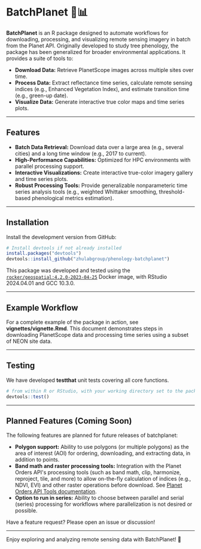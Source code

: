 # BatchPlanet 🌿📊

**BatchPlanet** is an R package designed to automate workflows for downloading, processing, and visualizing remote sensing imagery in batch from the Planet API. Originally developed to study tree phenology, the package has been generalized for broader environmental applications. It provides a suite of tools to:

* **Download Data:** Retrieve PlanetScope images across multiple sites over time.
* **Process Data:** Extract reflectance time series, calculate remote sensing indices (e.g., Enhanced Vegetation Index), and estimate transition time (e.g., green-up date).
* **Visualize Data:** Generate interactive true color maps and time series plots.

***

## Features

* **Batch Data Retrieval:** Download data over a large area (e.g., several cities) and a long time window (e.g., 2017 to current).
* **High-Performance Capabilities:** Optimized for HPC environments with parallel processing support.
* **Interactive Visualizations:** Create interactive true-color imagery gallery and time series plots.
* **Robust Processing Tools:** Provide generalizable nonparameteric time series analysis tools (e.g., weighted Whittaker smoothing, threshold-based phenological metrics estimation).

***

## Installation

Install the development version from GitHub:

```r
# Install devtools if not already installed
install.packages("devtools")
devtools::install_github("zhulabgroup/phenology-batchplanet")
```

This package was developed and tested using the [`rocker/geospatial:4.2.0-2023-04-25`](https://hub.docker.com/r/rocker/geospatial) Docker image, with RStudio 2024.04.01 and GCC 10.3.0.

***

## Example Workflow

For a complete example of the package in action, see **vignettes/vignette.Rmd**. This document demonstrates steps in downloading PlanetScope data and processing time series using a subset of NEON site data.

***

## Testing

We have developed **testthat** unit tests covering all core functions.

```r
# from within R or RStudio, with your working directory set to the package root
devtools::test()
```

***

## Planned Features (Coming Soon)

The following features are planned for future releases of batchplanet:

- **Polygon support:** Ability to use polygons (or multiple polygons) as the area of interest (AOI) for ordering, downloading, and extracting data, in addition to points.
- **Band math and raster processing tools:** Integration with the Planet Orders API's processing tools (such as band math, clip, harmonize, reproject, tile, and more) to allow on-the-fly calculation of indices (e.g., NDVI, EVI) and other raster operations before download. See [Planet Orders API Tools documentation](https://docs.planet.com/develop/apis/orders/tools/).
- **Option to run in series:** Ability to choose between parallel and serial (series) processing for workflows where parallelization is not desired or possible.

Have a feature request? Please open an issue or discussion!

***

Enjoy exploring and analyzing remote sensing data with BatchPlanet! 🚀
